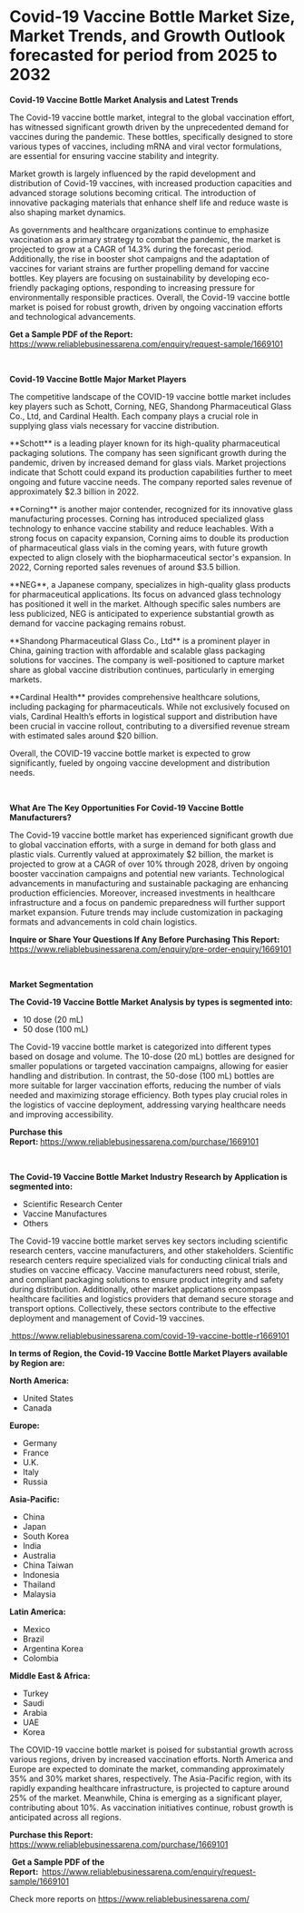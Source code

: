 <p><h1>Covid-19 Vaccine Bottle Market Size, Market Trends, and Growth Outlook forecasted for period from 2025 to 2032</h1></p><p><strong>Covid-19 Vaccine Bottle Market Analysis and Latest Trends</strong></p>
<p><p>The Covid-19 vaccine bottle market, integral to the global vaccination effort, has witnessed significant growth driven by the unprecedented demand for vaccines during the pandemic. These bottles, specifically designed to store various types of vaccines, including mRNA and viral vector formulations, are essential for ensuring vaccine stability and integrity.</p><p>Market growth is largely influenced by the rapid development and distribution of Covid-19 vaccines, with increased production capacities and advanced storage solutions becoming critical. The introduction of innovative packaging materials that enhance shelf life and reduce waste is also shaping market dynamics.</p><p>As governments and healthcare organizations continue to emphasize vaccination as a primary strategy to combat the pandemic, the market is projected to grow at a CAGR of 14.3% during the forecast period. Additionally, the rise in booster shot campaigns and the adaptation of vaccines for variant strains are further propelling demand for vaccine bottles. Key players are focusing on sustainability by developing eco-friendly packaging options, responding to increasing pressure for environmentally responsible practices. Overall, the Covid-19 vaccine bottle market is poised for robust growth, driven by ongoing vaccination efforts and technological advancements.</p></p>
<p><strong>Get a Sample PDF of the Report:&nbsp;</strong> <a href="https://www.reliablebusinessarena.com/enquiry/request-sample/1669101?utm_campaign=3014&utm_medium=2&utm_source=Github&utm_content=ia&utm_term=04042025&utm_id=covid-19-vaccine-bottle">https://www.reliablebusinessarena.com/enquiry/request-sample/1669101</a></p>
<p>&nbsp;</p>
<p><strong>Covid-19 Vaccine Bottle Major Market Players</strong></p>
<p><p>The competitive landscape of the COVID-19 vaccine bottle market includes key players such as Schott, Corning, NEG, Shandong Pharmaceutical Glass Co., Ltd, and Cardinal Health. Each company plays a crucial role in supplying glass vials necessary for vaccine distribution.</p><p>**Schott** is a leading player known for its high-quality pharmaceutical packaging solutions. The company has seen significant growth during the pandemic, driven by increased demand for glass vials. Market projections indicate that Schott could expand its production capabilities further to meet ongoing and future vaccine needs. The company reported sales revenue of approximately $2.3 billion in 2022.</p><p>**Corning** is another major contender, recognized for its innovative glass manufacturing processes. Corning has introduced specialized glass technology to enhance vaccine stability and reduce leachables. With a strong focus on capacity expansion, Corning aims to double its production of pharmaceutical glass vials in the coming years, with future growth expected to align closely with the biopharmaceutical sector's expansion. In 2022, Corning reported sales revenues of around $3.5 billion.</p><p>**NEG**, a Japanese company, specializes in high-quality glass products for pharmaceutical applications. Its focus on advanced glass technology has positioned it well in the market. Although specific sales numbers are less publicized, NEG is anticipated to experience substantial growth as demand for vaccine packaging remains robust.</p><p>**Shandong Pharmaceutical Glass Co., Ltd** is a prominent player in China, gaining traction with affordable and scalable glass packaging solutions for vaccines. The company is well-positioned to capture market share as global vaccine distribution continues, particularly in emerging markets.</p><p>**Cardinal Health** provides comprehensive healthcare solutions, including packaging for pharmaceuticals. While not exclusively focused on vials, Cardinal Health’s efforts in logistical support and distribution have been crucial in vaccine rollout, contributing to a diversified revenue stream with estimated sales around $20 billion. </p><p>Overall, the COVID-19 vaccine bottle market is expected to grow significantly, fueled by ongoing vaccine development and distribution needs.</p></p>
<p>&nbsp;</p>
<p><strong>What Are The Key Opportunities For Covid-19 Vaccine Bottle Manufacturers?</strong></p>
<p><p>The Covid-19 vaccine bottle market has experienced significant growth due to global vaccination efforts, with a surge in demand for both glass and plastic vials. Currently valued at approximately $2 billion, the market is projected to grow at a CAGR of over 10% through 2028, driven by ongoing booster vaccination campaigns and potential new variants. Technological advancements in manufacturing and sustainable packaging are enhancing production efficiencies. Moreover, increased investments in healthcare infrastructure and a focus on pandemic preparedness will further support market expansion. Future trends may include customization in packaging formats and advancements in cold chain logistics.</p></p>
<p><strong>Inquire or Share Your Questions If Any Before Purchasing This Report:</strong> <a href="https://www.reliablebusinessarena.com/enquiry/pre-order-enquiry/1669101?utm_campaign=3014&utm_medium=2&utm_source=Github&utm_content=ia&utm_term=04042025&utm_id=covid-19-vaccine-bottle">https://www.reliablebusinessarena.com/enquiry/pre-order-enquiry/1669101</a></p>
<p>&nbsp;</p>
<p><strong>Market Segmentation</strong></p>
<p><strong>The Covid-19 Vaccine Bottle Market Analysis by types is segmented into:</strong></p>
<p><ul><li>10 dose (20 mL)</li><li>50 dose (100 mL)</li></ul></p>
<p><p>The Covid-19 vaccine bottle market is categorized into different types based on dosage and volume. The 10-dose (20 mL) bottles are designed for smaller populations or targeted vaccination campaigns, allowing for easier handling and distribution. In contrast, the 50-dose (100 mL) bottles are more suitable for larger vaccination efforts, reducing the number of vials needed and maximizing storage efficiency. Both types play crucial roles in the logistics of vaccine deployment, addressing varying healthcare needs and improving accessibility.</p></p>
<p><strong>Purchase this Report:&nbsp;</strong><a href="https://www.reliablebusinessarena.com/purchase/1669101?utm_campaign=3014&utm_medium=2&utm_source=Github&utm_content=ia&utm_term=04042025&utm_id=covid-19-vaccine-bottle">https://www.reliablebusinessarena.com/purchase/1669101</a></p>
<p>&nbsp;</p>
<p><strong>The Covid-19 Vaccine Bottle Market Industry Research by Application is segmented into:</strong></p>
<p><ul><li>Scientific Research Center</li><li>Vaccine Manufactures</li><li>Others</li></ul></p>
<p><p>The Covid-19 vaccine bottle market serves key sectors including scientific research centers, vaccine manufacturers, and other stakeholders. Scientific research centers require specialized vials for conducting clinical trials and studies on vaccine efficacy. Vaccine manufacturers need robust, sterile, and compliant packaging solutions to ensure product integrity and safety during distribution. Additionally, other market applications encompass healthcare facilities and logistics providers that demand secure storage and transport options. Collectively, these sectors contribute to the effective deployment and management of Covid-19 vaccines.</p></p>
<p><a href="https://www.reliablebusinessarena.com/covid-19-vaccine-bottle-r1669101?utm_campaign=3014&utm_medium=2&utm_source=Github&utm_content=ia&utm_term=04042025&utm_id=covid-19-vaccine-bottle">&nbsp;https://www.reliablebusinessarena.com/covid-19-vaccine-bottle-r1669101</a></p>
<p><strong>In terms of Region, the Covid-19 Vaccine Bottle Market Players available by Region are:</strong></p>
<p>
    <p> <strong> North America: </strong>
        <ul>
            <li>United States</li>
            <li>Canada</li>
        </ul>
        </p> 
    <p> <strong> Europe: </strong>
        <ul>
            <li>Germany</li>
            <li>France</li>
            <li>U.K.</li>
            <li>Italy</li>
            <li>Russia</li>
        </ul>
        </p> 
    <p> <strong> Asia-Pacific: </strong>
        <ul>
            <li>China</li>
            <li>Japan</li>
            <li>South Korea</li>
            <li>India</li>
            <li>Australia</li>
            <li>China Taiwan</li>
            <li>Indonesia</li>
            <li>Thailand</li>
            <li>Malaysia</li>
        </ul>
        </p> 
    <p> <strong> Latin America: </strong>
        <ul>
            <li>Mexico</li>
            <li>Brazil</li>
            <li>Argentina Korea</li>
            <li>Colombia</li>
        </ul>
        </p> 
    <p> <strong> Middle East & Africa: </strong>
        <ul>
            <li>Turkey</li>
            <li>Saudi</li>
            <li>Arabia</li>
            <li>UAE</li>
            <li>Korea</li>
        </ul>
    </p>
    </p>
<p><p>The COVID-19 vaccine bottle market is poised for substantial growth across various regions, driven by increased vaccination efforts. North America and Europe are expected to dominate the market, commanding approximately 35% and 30% market shares, respectively. The Asia-Pacific region, with its rapidly expanding healthcare infrastructure, is projected to capture around 25% of the market. Meanwhile, China is emerging as a significant player, contributing about 10%. As vaccination initiatives continue, robust growth is anticipated across all regions.</p></p>
<p><strong>Purchase this Report: </strong><a href="https://www.reliablebusinessarena.com/purchase/1669101?utm_campaign=3014&utm_medium=2&utm_source=Github&utm_content=ia&utm_term=04042025&utm_id=covid-19-vaccine-bottle">https://www.reliablebusinessarena.com/purchase/1669101</a></p>
<p>&nbsp;<strong>Get a Sample PDF of the Report:&nbsp;&nbsp;</strong><a href="https://www.reliablebusinessarena.com/enquiry/request-sample/1669101?utm_campaign=3014&utm_medium=2&utm_source=Github&utm_content=ia&utm_term=04042025&utm_id=covid-19-vaccine-bottle">https://www.reliablebusinessarena.com/enquiry/request-sample/1669101</a></p>
<p><strong></strong></p>
<p>Check more reports on <a href="https://www.reliablebusinessarena.com/?utm_campaign=3014&utm_medium=2&utm_source=Github&utm_content=ia&utm_term=04042025&utm_id=covid-19-vaccine-bottle">https://www.reliablebusinessarena.com/</a></p>